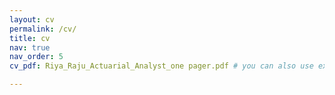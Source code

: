```yaml
---
layout: cv
permalink: /cv/
title: cv
nav: true
nav_order: 5
cv_pdf: Riya_Raju_Actuarial_Analyst_one pager.pdf # you can also use external links here

---
```

